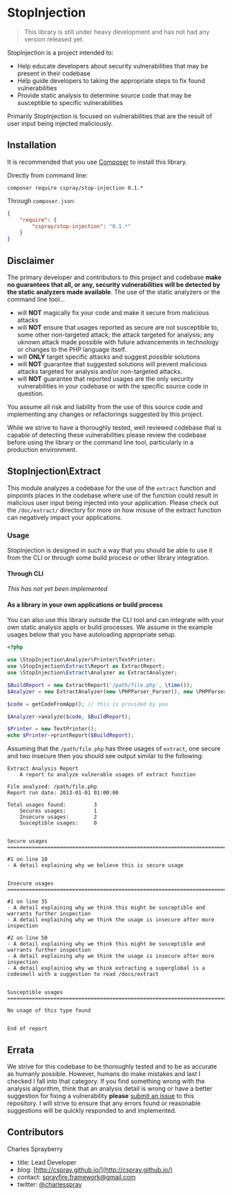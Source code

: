 # StopInjection

> This library is still under heavy development and has not had any version released yet.

StopInjection is a project intended to:

- Help educate developers about security vulnerabilities that may be present in their codebase
- Help guide developers to taking the appropriate steps to fix found vulnerabilities
- Provide static analysis to determine source code that may be susceptible to specific vulnerabilities

Primarily StopInjection is focused on vulnerabilities that are the result of user input being injected maliciously.

## Installation

It is recommended that you use [Composer](https://getcomposer.org) to install this library.

Directly from command line:

```shell
composer require cspray/stop-injection 0.1.*
```

Through `composer.json`:

```json
{
    "require": {
        "cspray/stop-injection": "0.1.*"
    }
}
```

## Disclaimer

The primary developer and contributors to this project and codebase **make no guarantees that all, or any, security vulnerabilities will be detected by the static analyzers made available**. The use of the static analyzers or the command line tool...

 - will **NOT** magically fix your code and make it secure from malicious attacks
 - will **NOT** ensure that usages reported as secure are not susceptible to, some other non-targeted attack; the attack targeted for analysis; any uknown attack made possible with future advancements in technology or changes to the PHP language itself.
 - will **ONLY** target specific attacks and suggest *possible* solutions
 - will **NOT** guarantee that suggested solutions will prevent malicious attacks targeted for analysis and/or non-targeted attacks.
 - will **NOT** guarantee that reported usages are the only security vulnerabilities in your codebase or with the specific source code in question.

You assume all risk and liability from the use of this source code and implementing any changes or refactorings suggested by this project.

While we strive to have a thoroughly tested, well reviewed codebase that is capable of detecting these vulnerabilities please review the codebase before using the library or the command line tool, particularly in a production environment.

## StopInjection\Extract

This module analyzes a codebase for the use of the `extract` function and pinpoints places in the codebase where use of the function could result in malicious user input being injected into your application. Please check out the `/doc/extract/` directory for more on how misuse of the extract function can negatively impact your applications.

### Usage

StopInjection is designed in such a way that you should be able to use it from the CLI or through some build process or other library integration.

#### Through CLI

*This has not yet been implemented*

#### As a library in your own applications or build process

You can also use this library outside the CLI tool and can integrate with your own static analysis appls or build processes. We assume in the example usages below that you have autoloading appropriate setup.

```php
<?php

use \StopInjection\Analyzer\Printer\TextPrinter;
use \StopInjection\Extract\Report as ExtractReport;
use \StopInjection\Extract\Analyzer as ExtractAnalyzer;

$BuildReport = new ExtractReport('/path/file.php', \time());
$Analyzer = new ExtractAnalyzer(new \PHPParser_Parser(), new \PHPParser_NodeTraverser());

$code = getCodeFromApp(); // this is provided by you

$Analyzer->analyze($code, $BuildReport);

$Printer = new TextPrinter();
echo $Printer->printReport($BuildReport);
```

Assuming that the `/path/file.php` has three usages of `extract`, one secure and two insecure then you should see output similar to the following:

```shell
Extract Analysis Report
    A report to analyze vulnerable usages of extract function

File analyzed: /path/file.php
Report run date: 2013-01-01 01:00:00

Total usages found:         3
    Secures usages:         1
    Insecure usages:        2
    Susceptible usages:     0


Secure usages
================================================================================

#1 on line 10
- A detail explaining why we believe this is secure usage


Insecure usages
================================================================================

#1 on line 35
- A detail explaining why we think this might be susceptible and warrants further inspection
- A detail explaining why we think the usage is insecure after more inspection

#2 on line 50
- A detail explaining why we think this might be susceptible and warrants further inspection
- A detail explaining why we think the usage is insecure after more inspection
- A detail explaining why we think extracting a superglobal is a codesmell with a suggestion to read /docs/extract


Susceptible usages
================================================================================

No usage of this type found


End of report
```

## Errata

We strive for this codebase to be thoroughly tested and to be as accurate as humanly possible. However, humans do make mistakes and last I checked I fall into that category. If you find something wrong with the analysis algorithm, think that an analysis detail is wrong or have a better suggestion for fixing a vulnerability **please** [submit an issue](https://github.com/cspray/StopInjection/issues/new) to this repository. I will strive to ensure that any errors found or reasonable suggestions will be quickly responded to and implemented.

## Contributors

Charles Sprayberry
- title: Lead Developer
- blog: [http://cspray.github.io/](http://cspray.github.io/)
- contact: sprayfire.framework@gmail.com
- twitter: [@charlesspray](https://twitter.com/charlesspray)

